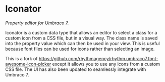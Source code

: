 Iconator
==
_Property editor for Umbraco 7._

Iconator is a custom data type that allows an editor to select a class for a custom icon from a CSS file, but in a visual way. The class name is saved into the property value which can then be used in your view. This is useful because font files can be used for icons rather than selecting an image.

This is a fork of https://github.com/rhythmagency/rhythm.umbraco7.font-awesome-icon-picker except it allows you to use any icons from a custom CSS file. The UI has also been updated to seamlessly integrate with Umbraco 7.
